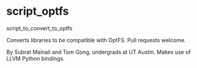 # script_optfs
script_to_convert_to_optfs

Converts libraries to be compatible with OptFS.
Pull requests welcome.

By Subrat Mainali and Tom Gong, undergrads at UT Austin.
Makes use of LLVM Python bindings.

